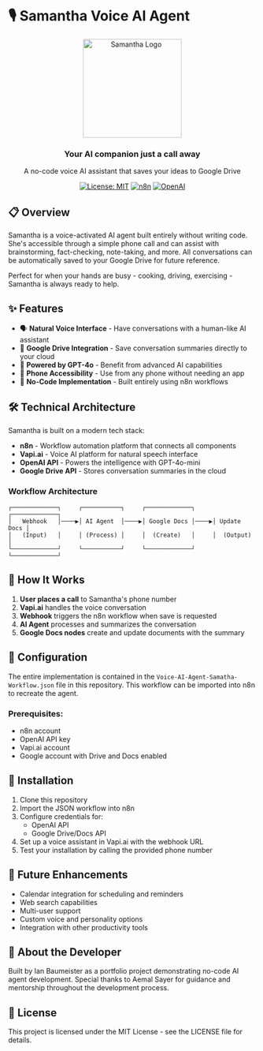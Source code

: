 # 🎙️ Samantha Voice AI Agent

<div align="center">
  <img src="https://github.com/ibxibx/workflow-pictures/main/logo.jpeg" alt="Samantha Logo" width="200"/>
  <h3>Your AI companion just a call away</h3>
  <p>A no-code voice AI assistant that saves your ideas to Google Drive</p>
  
  [![License: MIT](https://img.shields.io/badge/License-MIT-blue.svg)](https://opensource.org/licenses/MIT)
  [![n8n](https://img.shields.io/badge/Built%20with-n8n-orange)](https://n8n.io/)
  [![OpenAI](https://img.shields.io/badge/Powered%20by-OpenAI-lightgrey)](https://openai.com/)
</div>

## 📋 Overview

Samantha is a voice-activated AI agent built entirely without writing code. She's accessible through a simple phone call and can assist with brainstorming, fact-checking, note-taking, and more. All conversations can be automatically saved to your Google Drive for future reference.

Perfect for when your hands are busy - cooking, driving, exercising - Samantha is always ready to help.

## ✨ Features

- 🗣️ **Natural Voice Interface** - Have conversations with a human-like AI assistant
- 📝 **Google Drive Integration** - Save conversation summaries directly to your cloud
- 🧠 **Powered by GPT-4o** - Benefit from advanced AI capabilities
- 📱 **Phone Accessibility** - Use from any phone without needing an app
- 🔄 **No-Code Implementation** - Built entirely using n8n workflows

## 🛠️ Technical Architecture

Samantha is built on a modern tech stack:

- **n8n** - Workflow automation platform that connects all components
- **Vapi.ai** - Voice AI platform for natural speech interface
- **OpenAI API** - Powers the intelligence with GPT-4o-mini
- **Google Drive API** - Stores conversation summaries in the cloud

### Workflow Architecture

```
┌─────────────┐     ┌───────────┐     ┌─────────────┐     ┌─────────────┐
│   Webhook   │────▶│ AI Agent  │────▶│ Google Docs │────▶│ Update Docs │
│   (Input)   │     │ (Process) │     │  (Create)   │     │  (Output)   │
└─────────────┘     └───────────┘     └─────────────┘     └─────────────┘
```

## 🚀 How It Works

1. **User places a call** to Samantha's phone number
2. **Vapi.ai** handles the voice conversation
3. **Webhook** triggers the n8n workflow when save is requested  
4. **AI Agent** processes and summarizes the conversation
5. **Google Docs nodes** create and update documents with the summary

## 📄 Configuration

The entire implementation is contained in the `Voice-AI-Agent-Samatha-Workflow.json` file in this repository. This workflow can be imported into n8n to recreate the agent.

### Prerequisites:
- n8n account
- OpenAI API key
- Vapi.ai account
- Google account with Drive and Docs enabled

## 🧩 Installation

1. Clone this repository
2. Import the JSON workflow into n8n
3. Configure credentials for:
   - OpenAI API
   - Google Drive/Docs API
4. Set up a voice assistant in Vapi.ai with the webhook URL
5. Test your installation by calling the provided phone number

## 🔮 Future Enhancements

- Calendar integration for scheduling and reminders
- Web search capabilities
- Multi-user support
- Custom voice and personality options
- Integration with other productivity tools

## 👤 About the Developer

Built by Ian Baumeister as a portfolio project demonstrating no-code AI agent development. Special thanks to Aemal Sayer for guidance and mentorship throughout the development process.

## 📜 License

This project is licensed under the MIT License - see the LICENSE file for details.